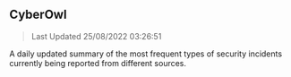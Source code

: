 ## CyberOwl 
> Last Updated 25/08/2022 03:26:51 


A daily updated summary of the most frequent types of security incidents currently being reported from different sources.

